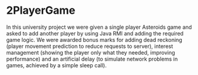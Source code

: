 # 2PlayerGame

In this university project we were given a single player Asteroids game and asked to add another player by using Java RMI and adding the required game logic. We were awarded bonus marks for adding dead reckoning (player movement prediction to reduce requests to server), interest management (showing the player only what they needed, improving performance) and an artificial delay (to simulate network problems in games, achieved by a simple sleep call). 
